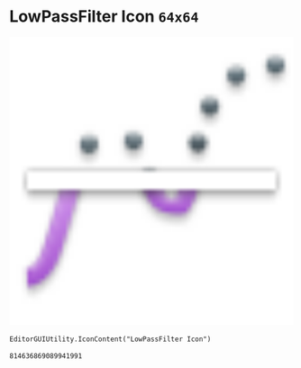# LowPassFilter Icon `64x64`
<img src="/img/LowPassFilter%20Icon.png" width=512 height=512>

``` CSharp
EditorGUIUtility.IconContent("LowPassFilter Icon")
```
```
814636869089941991
```
